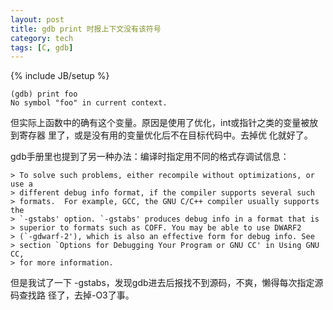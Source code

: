 ```yaml
---
layout: post
title: gdb print 时报上下文没有该符号
category: tech
tags: [C, gdb]
---
```

{% include JB/setup %}

    (gdb) print foo
    No symbol "foo" in current context.

但实际上函数中的确有这个变量。原因是使用了优化，int或指针之类的变量被放到寄存器
里了，或是没有用的变量优化后不在目标代码中。去掉优 化就好了。

gdb手册里也提到了另一种办法：编译时指定用不同的格式存调试信息：

    > To solve such problems, either recompile without optimizations, or use a
    > different debug info format, if the compiler supports several such
    > formats.  For example, GCC, the GNU C/C++ compiler usually supports the
    > `-gstabs' option. `-gstabs' produces debug info in a format that is
    > superior to formats such as COFF. You may be able to use DWARF2
    > (`-gdwarf-2'), which is also an effective form for debug info. See
    > section `Options for Debugging Your Program or GNU CC' in Using GNU CC,
    > for more information.

但是我试了一下 -gstabs，发现gdb进去后报找不到源码，不爽，懒得每次指定源码查找路
径了，去掉-O3了事。
